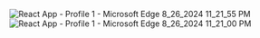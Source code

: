 ![React App - Profile 1 - Microsoft​ Edge 8_26_2024 11_21_55 PM](https://github.com/user-attachments/assets/55d1f79e-8352-4f7c-b22b-ab23fcf39306)
![React App - Profile 1 - Microsoft​ Edge 8_26_2024 11_21_00 PM](https://github.com/user-attachments/assets/835aaa61-e169-4163-9b4d-6e5301c7f452)
